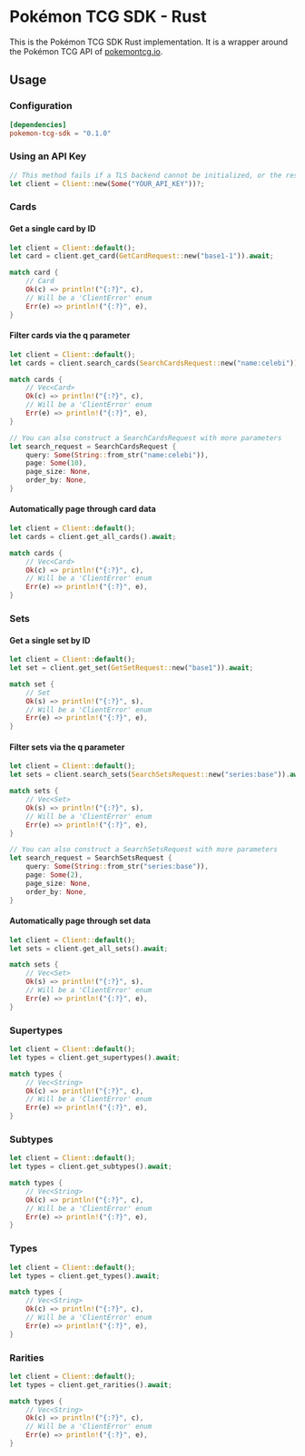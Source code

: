 # Pokémon TCG SDK - Rust

This is the Pokémon TCG SDK Rust implementation. It is a wrapper around the Pokémon TCG API of [pokemontcg.io](http://pokemontcg.io/).

## Usage

### Configuration

```toml
[dependencies]
pokemon-tcg-sdk = "0.1.0"
```

### Using an API Key
```rust 
// This method fails if a TLS backend cannot be initialized, or the resolver cannot load the system configuration.
let client = Client::new(Some("YOUR_API_KEY"))?;
```


### Cards

#### Get a single card by ID

```rust
let client = Client::default();
let card = client.get_card(GetCardRequest::new("base1-1")).await;

match card {
    // Card
    Ok(c) => println!("{:?}", c),
    // Will be a 'ClientError' enum
    Err(e) => println!("{:?}", e),
}
```

#### Filter cards via the q parameter

```rust
let client = Client::default();
let cards = client.search_cards(SearchCardsRequest::new("name:celebi")).await;

match cards {
    // Vec<Card>
    Ok(c) => println!("{:?}", c),
    // Will be a 'ClientError' enum
    Err(e) => println!("{:?}", e),
}

// You can also construct a SearchCardsRequest with more parameters
let search_request = SearchCardsRequest {
    query: Some(String::from_str("name:celebi")),
    page: Some(10),
    page_size: None,
    order_by: None,
}
```

#### Automatically page through card data

```rust
let client = Client::default();
let cards = client.get_all_cards().await;

match cards {
    // Vec<Card>
    Ok(c) => println!("{:?}", c),
    // Will be a 'ClientError' enum
    Err(e) => println!("{:?}", e),
}
```

### Sets

#### Get a single set by ID

```rust
let client = Client::default();
let set = client.get_set(GetSetRequest::new("base1")).await;

match set {
    // Set
    Ok(s) => println!("{:?}", s),
    // Will be a 'ClientError' enum
    Err(e) => println!("{:?}", e),
}
```

#### Filter sets via the q parameter

```rust
let client = Client::default();
let sets = client.search_sets(SearchSetsRequest::new("series:base")).await;

match sets {
    // Vec<Set>
    Ok(s) => println!("{:?}", s),
    // Will be a 'ClientError' enum
    Err(e) => println!("{:?}", e),
}

// You can also construct a SearchSetsRequest with more parameters
let search_request = SearchSetsRequest {
    query: Some(String::from_str("series:base")),
    page: Some(2),
    page_size: None,
    order_by: None,
}
```

#### Automatically page through set data

```rust
let client = Client::default();
let sets = client.get_all_sets().await;

match sets {
    // Vec<Set>
    Ok(s) => println!("{:?}", s),
    // Will be a 'ClientError' enum
    Err(e) => println!("{:?}", e),
}
```

### Supertypes

```rust
let client = Client::default();
let types = client.get_supertypes().await;

match types {
    // Vec<String>
    Ok(c) => println!("{:?}", c),
    // Will be a 'ClientError' enum
    Err(e) => println!("{:?}", e),
}
```

### Subtypes

```rust
let client = Client::default();
let types = client.get_subtypes().await;

match types {
    // Vec<String>
    Ok(c) => println!("{:?}", c),
    // Will be a 'ClientError' enum
    Err(e) => println!("{:?}", e),
}
```

### Types

```rust
let client = Client::default();
let types = client.get_types().await;

match types {
    // Vec<String>
    Ok(c) => println!("{:?}", c),
    // Will be a 'ClientError' enum
    Err(e) => println!("{:?}", e),
}
```

### Rarities

```rust
let client = Client::default();
let types = client.get_rarities().await;

match types {
    // Vec<String>
    Ok(c) => println!("{:?}", c),
    // Will be a 'ClientError' enum
    Err(e) => println!("{:?}", e),
}
```
